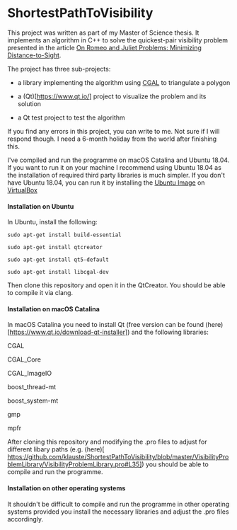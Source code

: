 # ShortestPathToVisibility
This project was written as part of my Master of Science thesis. It implements an algorithm in C++ to solve the quickest-pair visibility problem presented in the article [On Romeo and Juliet Problems: Minimizing Distance-to-Sight](https://ui.adsabs.harvard.edu/abs/2019arXiv190601114A).

The project has three sub-projects:

* a library implementing the algorithm using [CGAL](https://www.cgal.org/) to triangulate a polygon

* a (Qt)[https://www.qt.io/] project to visualize the problem and its solution

* a Qt test project to test the algorithm

If you find any errors in this project, you can write to me. Not sure if I will respond though. I need a 6-month holiday from the world after finishing this.

I've compiled and run the programme on macOS Catalina and Ubuntu 18.04. If you want to run it on your machine I recommend using Ubuntu 18.04 as the installation of required third party libraries is much simpler. If you don't have Ubuntu 18.04, you can run it by installing the [Ubuntu Image](http://releases.ubuntu.com/18.04/) on [VirtualBox](https://www.virtualbox.org/)

#### Installation on Ubuntu

In Ubuntu, install the following:

`sudo apt-get install build-essential`

`sudo apt-get install qtcreator`

`sudo apt-get install qt5-default`

`sudo apt-get install libcgal-dev`

Then clone this repository and open it in the QtCreator. You should be able to compile it via clang.

#### Installation on macOS Catalina

In macOS Catalina you need to install Qt (free version can be found (here)[https://www.qt.io/download-qt-installer]) and the following libraries:

CGAL

CGAL\_Core

CGAL\_ImageIO

boost\_thread-mt

boost\_system-mt

gmp

mpfr

After cloning this repository and modifying the .pro files to adjust for different libary paths (e.g. (here)[ https://github.com/klauste/ShortestPathToVisibility/blob/master/VisibilityProblemLibrary/VisibilityProblemLibrary.pro#L35]) you should be able to compile and run the programme.

#### Installation on other operating systems

It shouldn't be difficult to compile and run the programme in other operating systems provided you install the necessary libraries and adjust the .pro files accordingly.
